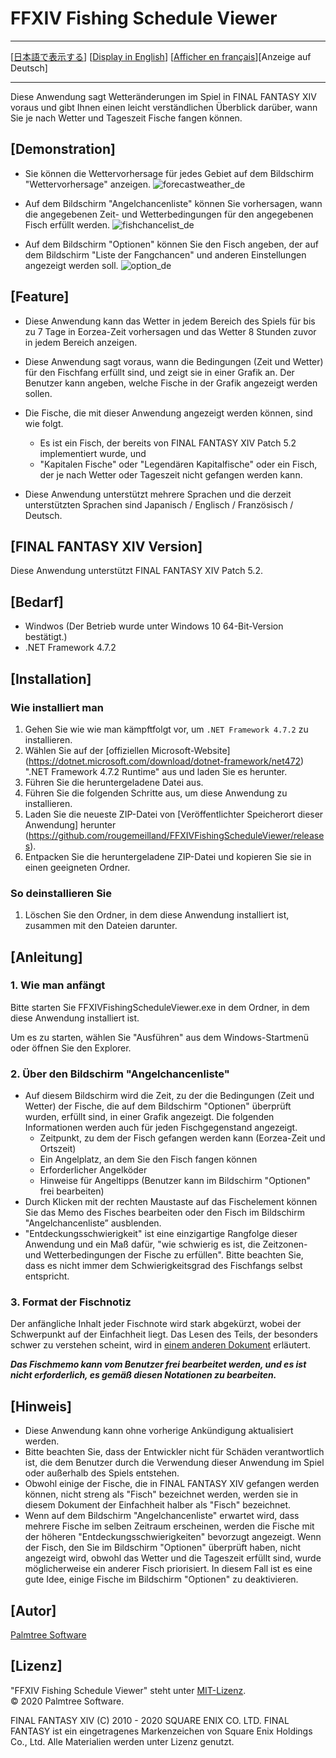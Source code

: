 ﻿# FFXIV Fishing Schedule Viewer

---

[[日本語で表示する](README.md#ffxiv-fishing-schedule-viewer)] [[Display in English](README_en.md#ffxiv-fishing-schedule-viewer)] [[Afficher en français](README_fr.md#ffxiv-fishing-schedule-viewer)][Anzeige auf Deutsch]

---

Diese Anwendung sagt Wetteränderungen im Spiel in FINAL FANTASY XIV voraus und gibt Ihnen einen leicht verständlichen Überblick darüber, wann Sie je nach Wetter und Tageszeit Fische fangen können.

## [Demonstration]

- Sie können die Wettervorhersage für jedes Gebiet auf dem Bildschirm "Wettervorhersage" anzeigen.
![forecastweather_de](https://user-images.githubusercontent.com/28302784/88461551-725dcc00-cedf-11ea-9991-61dcce1209d3.png)

- Auf dem Bildschirm "Angelchancenliste" können Sie vorhersagen, wann die angegebenen Zeit- und Wetterbedingungen für den angegebenen Fisch erfüllt werden.
![fishchancelist_de](https://user-images.githubusercontent.com/28302784/88461549-712c9f00-cedf-11ea-82a8-543ba4a3a5d2.png)

- Auf dem Bildschirm "Optionen" können Sie den Fisch angeben, der auf dem Bildschirm "Liste der Fangchancen" und anderen Einstellungen angezeigt werden soll.
![option_de](https://user-images.githubusercontent.com/28302784/88461552-72f66280-cedf-11ea-996f-a3add1bac30d.png)

## [Feature]

- Diese Anwendung kann das Wetter in jedem Bereich des Spiels für bis zu 7 Tage in Eorzea-Zeit vorhersagen und das Wetter 8 Stunden zuvor in jedem Bereich anzeigen.
- Diese Anwendung sagt voraus, wann die Bedingungen (Zeit und Wetter) für den Fischfang erfüllt sind, und zeigt sie in einer Grafik an. Der Benutzer kann angeben, welche Fische in der Grafik angezeigt werden sollen.

- Die Fische, die mit dieser Anwendung angezeigt werden können, sind wie folgt.
  - Es ist ein Fisch, der bereits von FINAL FANTASY XIV Patch 5.2 implementiert wurde, und
  - "Kapitalen Fische" oder "Legendären Kapitalfische" oder ein Fisch, der je nach Wetter oder Tageszeit nicht gefangen werden kann.
- Diese Anwendung unterstützt mehrere Sprachen und die derzeit unterstützten Sprachen sind Japanisch / Englisch / Französisch / Deutsch.


## [FINAL FANTASY XIV Version]

Diese Anwendung unterstützt FINAL FANTASY XIV Patch 5.2.

## [Bedarf]

* Windwos (Der Betrieb wurde unter Windows 10 64-Bit-Version bestätigt.)
* .NET Framework 4.7.2

## [Installation]

### Wie installiert man

1. Gehen Sie wie wie man kämpftfolgt vor, um `.NET Framework 4.7.2` zu installieren.
  1. Wählen Sie auf der [offiziellen Microsoft-Website] (https://dotnet.microsoft.com/download/dotnet-framework/net472) ".NET Framework 4.7.2 Runtime" aus und laden Sie es herunter.
  2. Führen Sie die heruntergeladene Datei aus.
2. Führen Sie die folgenden Schritte aus, um diese Anwendung zu installieren.
  1. Laden Sie die neueste ZIP-Datei von [Veröffentlichter Speicherort dieser Anwendung] herunter (https://github.com/rougemeilland/FFXIVFishingScheduleViewer/releases).
  2. Entpacken Sie die heruntergeladene ZIP-Datei und kopieren Sie sie in einen geeigneten Ordner.

### So deinstallieren Sie

1. Löschen Sie den Ordner, in dem diese Anwendung installiert ist, zusammen mit den Dateien darunter.

## [Anleitung]

### 1. Wie man anfängt

Bitte starten Sie FFXIVFishingScheduleViewer.exe in dem Ordner, in dem diese Anwendung installiert ist.

Um es zu starten, wählen Sie "Ausführen" aus dem Windows-Startmenü oder öffnen Sie den Explorer.

### 2. Über den Bildschirm "Angelchancenliste"

- Auf diesem Bildschirm wird die Zeit, zu der die Bedingungen (Zeit und Wetter) der Fische, die auf dem Bildschirm "Optionen" überprüft wurden, erfüllt sind, in einer Grafik angezeigt.
Die folgenden Informationen werden auch für jeden Fischgegenstand angezeigt.
  - Zeitpunkt, zu dem der Fisch gefangen werden kann (Eorzea-Zeit und Ortszeit)
  - Ein Angelplatz, an dem Sie den Fisch fangen können
  - Erforderlicher Angelköder
  - Hinweise für Angeltipps (Benutzer kann im Bildschirm "Optionen" frei bearbeiten)
- Durch Klicken mit der rechten Maustaste auf das Fischelement können Sie das Memo des Fisches bearbeiten oder den Fisch im Bildschirm "Angelchancenliste” ausblenden.
- "Entdeckungsschwierigkeit" ist eine einzigartige Rangfolge dieser Anwendung und ein Maß dafür, "wie schwierig es ist, die Zeitzonen- und Wetterbedingungen der Fische zu erfüllen".
Bitte beachten Sie, dass es nicht immer dem Schwierigkeitsgrad des Fischfangs selbst entspricht.

### 3. Format der Fischnotiz

Der anfängliche Inhalt jeder Fischnote wird stark abgekürzt, wobei der Schwerpunkt auf der Einfachheit liegt.
Das Lesen des Teils, der besonders schwer zu verstehen scheint, wird in [einem anderen Dokument](AboutFishMemo_de.md#format-der-fischnotiz) erläutert.

***Das Fischmemo kann vom Benutzer frei bearbeitet werden, und es ist nicht erforderlich, es gemäß diesen Notationen zu bearbeiten.***

## [Hinweis]

- Diese Anwendung kann ohne vorherige Ankündigung aktualisiert werden.
- Bitte beachten Sie, dass der Entwickler nicht für Schäden verantwortlich ist, die dem Benutzer durch die Verwendung dieser Anwendung im Spiel oder außerhalb des Spiels entstehen.
- Obwohl einige der Fische, die in FINAL FANTASY XIV gefangen werden können, nicht streng als "Fisch" bezeichnet werden, werden sie in diesem Dokument der Einfachheit halber als "Fisch" bezeichnet.
- Wenn auf dem Bildschirm "Angelchancenliste" erwartet wird, dass mehrere Fische im selben Zeitraum erscheinen, werden die Fische mit der höheren "Entdeckungsschwierigkeiten" bevorzugt angezeigt. Wenn der Fisch, den Sie im Bildschirm "Optionen" überprüft haben, nicht angezeigt wird, obwohl das Wetter und die Tageszeit erfüllt sind, wurde möglicherweise ein anderer Fisch priorisiert. In diesem Fall ist es eine gute Idee, einige Fische im Bildschirm "Optionen" zu deaktivieren.

## [Autor]

[Palmtree Software](https://github.com/rougemeilland)

## [Lizenz]

"FFXIV Fishing Schedule Viewer" steht unter [MIT-Lizenz](https://raw.githubusercontent.com/rougemeilland/FFXIVFishingScheduleViewer/master/LICENSE).  
© 2020 Palmtree Software.  

FINAL FANTASY XIV (C) 2010 - 2020 SQUARE ENIX CO. LTD. FINAL FANTASY ist ein eingetragenes Markenzeichen von Square Enix Holdings Co., Ltd. Alle Materialien werden unter Lizenz genutzt.
